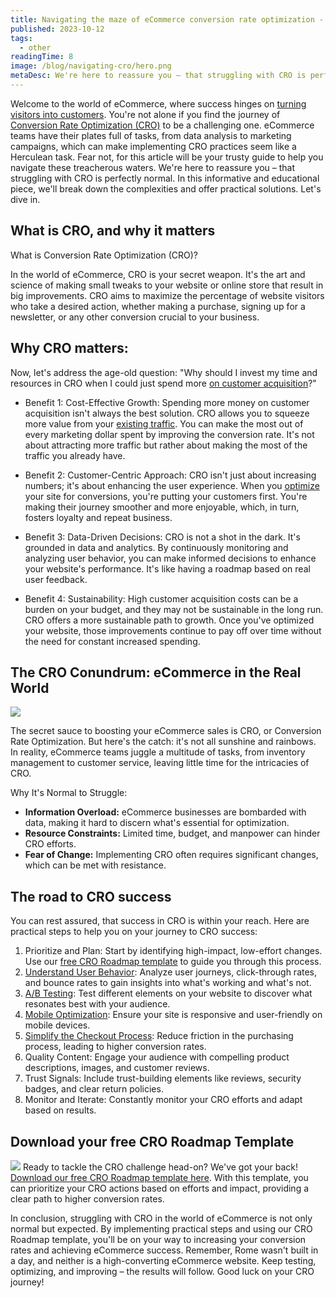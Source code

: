 ```yaml
---
title: Navigating the maze of eCommerce conversion rate optimization - A practical guide for CRO
published: 2023-10-12
tags: 
  - other
readingTime: 8
image: /blog/navigating-cro/hero.png
metaDesc: We're here to reassure you – that struggling with CRO is perfectly normal. In this informative and educational piece, we'll break down the complexities and offer practical solutions. Let's dive in.
---
```


Welcome to the world of eCommerce, where success hinges on [turning visitors into 
customers](/en/blog/investing-in-paid-media-vs-investing-in-cro). You're not alone if you find the journey of [Conversion Rate Optimization 
(CRO)](/en/blog/3-steps-cro-process-for-exponential-business-growth) to be a challenging one. eCommerce teams have their plates full of tasks, 
from data analysis to marketing campaigns, which can make implementing CRO 
practices seem like a Herculean task. Fear not, for this article will be your trusty 
guide to help you navigate these treacherous waters. We're here to reassure you – 
that struggling with CRO is perfectly normal. In this informative and educational 
piece, we'll break down the complexities and offer practical solutions. Let's dive in.

## What is CRO, and why it matters
What is Conversion Rate Optimization (CRO)?

In the world of eCommerce, CRO is your secret weapon. It's the art and science of 
making small tweaks to your website or online store that result in big 
improvements. CRO aims to maximize the percentage of website visitors who take a
desired action, whether making a purchase, signing up for a newsletter, or any 
other conversion crucial to your business.

## Why CRO matters:
Now, let's address the age-old question: "Why should I invest my time and 
resources in CRO when I could just spend more [on customer acquisition](/en/blog/what-ecommerce-brands-need-to-know-about-customer/)?"

- Benefit 1: Cost-Effective Growth: Spending more money on customer 
acquisition isn't always the best solution. CRO allows you to squeeze more 
value from your [existing traffic](/en/blog/10-ways-to-reduce-customer-acquisition-costs/). You can make the most out of every 
marketing dollar spent by improving the conversion rate. It's not about 
attracting more traffic but rather about making the most of the traffic you 
already have.

- Benefit 2: Customer-Centric Approach: CRO isn't just about increasing 
numbers; it's about enhancing the user experience. When you [optimize](/en/blog/8-ways-to-optimize-your-ecommerce-conversion-rate/) your 
site for conversions, you're putting your customers first. You're making their 
journey smoother and more enjoyable, which, in turn, fosters loyalty and 
repeat business.

- Benefit 3: Data-Driven Decisions: CRO is not a shot in the dark. It's grounded 
in data and analytics. By continuously monitoring and analyzing user 
behavior, you can make informed decisions to enhance your website's 
performance. It's like having a roadmap based on real user feedback.

- Benefit 4: Sustainability: High customer acquisition costs can be a burden on 
your budget, and they may not be sustainable in the long run. CRO offers a 
more sustainable path to growth. Once you've optimized your website, those 
improvements continue to pay off over time without the need for constant 
increased spending.

## The CRO Conundrum: eCommerce in the Real World
![](/blog/navigating-cro/1.png)

The secret sauce to boosting your eCommerce sales is CRO, or Conversion Rate 
Optimization. But here's the catch: it's not all sunshine and rainbows. In reality, 
eCommerce teams juggle a multitude of tasks, from inventory management to customer service, leaving little time for the intricacies of CRO.

Why It's Normal to Struggle:

- **Information Overload:** eCommerce businesses are bombarded with data, 
making it hard to discern what's essential for optimization.
- **Resource Constraints:** Limited time, budget, and manpower can hinder CRO 
efforts.
- **Fear of Change:** Implementing CRO often requires significant changes, which 
can be met with resistance.

## The road to CRO success
You can rest assured, that success in CRO is within your reach. Here are practical 
steps to help you on your journey to CRO success:

1. Prioritize and Plan: Start by identifying high-impact, low-effort changes. Use our 
[free CRO Roadmap template](/en/cro-roadmap-campaign/) to guide you through this process.
2. [Understand User Behavior](/en/product/capabilities/data-analysis/): Analyze user journeys, click-through rates, and 
bounce rates to gain insights into what's working and what's not.
3. [A/B Testing](/en/blog/the-perfect-match-of-ab-testing-and-air360/): Test different elements on your website to discover what resonates 
best with your audience.
4. [Mobile Optimization](/en/product/app-analysis/): Ensure your site is responsive and user-friendly on mobile 
devices.
5. [Simplify the Checkout Process](/en/cro-checklist-campaign/): Reduce friction in the purchasing process, leading 
to higher conversion rates.
6. Quality Content: Engage your audience with compelling product descriptions, 
images, and customer reviews.
7. Trust Signals: Include trust-building elements like reviews, security badges, and 
clear return policies.
8. Monitor and Iterate: Constantly monitor your CRO efforts and adapt based on 
results.

## Download your free CRO Roadmap Template
![](/en/blog/navigating-cro/2.jpg)
Ready to tackle the CRO challenge head-on? We've got your back! [Download our 
free CRO Roadmap template here](/en/cro-roadmap-campaign). With this template, you can prioritize your CRO 
actions based on efforts and impact, providing a clear path to higher conversion 
rates.

In conclusion, struggling with CRO in the world of eCommerce is not only normal but
expected. By implementing practical steps and using our CRO Roadmap template, 
you'll be on your way to increasing your conversion rates and achieving eCommerce
success. Remember, Rome wasn't built in a day, and neither is a high-converting 
eCommerce website. Keep testing, optimizing, and improving – the results will 
follow. Good luck on your CRO journey!